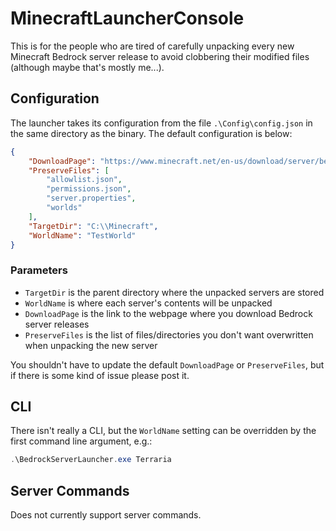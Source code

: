 # MinecraftLauncherConsole

This is for the people who are tired of carefully unpacking every new Minecraft Bedrock server release to avoid clobbering their modified files (although maybe that's mostly me...).

## Configuration

The launcher takes its configuration from the file `.\Config\config.json` in the same directory as the binary. The default configuration is below:
```json
{
    "DownloadPage": "https://www.minecraft.net/en-us/download/server/bedrock",
    "PreserveFiles": [
        "allowlist.json",
        "permissions.json",
        "server.properties",
        "worlds"
    ],
    "TargetDir": "C:\\Minecraft",
    "WorldName": "TestWorld"
}
```

### Parameters

* `TargetDir` is the parent directory where the unpacked servers are stored
* `WorldName` is where each server's contents will be unpacked
* `DownloadPage` is the link to the webpage where you download Bedrock server releases
* `PreserveFiles` is the list of files/directories you don't want overwritten when unpacking the new server

You shouldn't have to update the default `DownloadPage` or `PreserveFiles`, but if there is some kind of issue please post it.

## CLI
There isn't really a CLI, but the `WorldName` setting can be overridden by the first command line argument, e.g.:
```powershell
.\BedrockServerLauncher.exe Terraria
```

## Server Commands

Does not currently support server commands.
